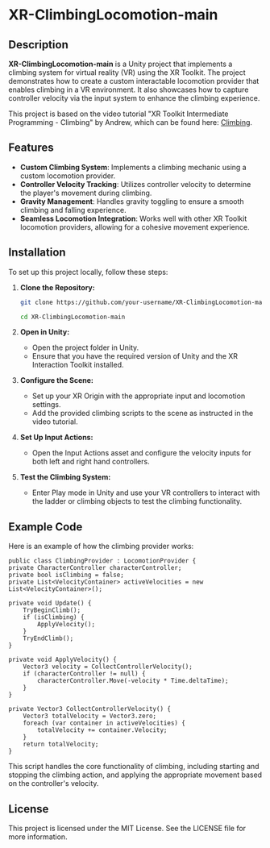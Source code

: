 # XR-ClimbingLocomotion-main

## Description
**XR-ClimbingLocomotion-main** is a Unity project that implements a climbing system for virtual reality (VR) using the XR Toolkit. The project demonstrates how to create a custom interactable locomotion provider that enables climbing in a VR environment. It also showcases how to capture controller velocity via the input system to enhance the climbing experience.

This project is based on the video tutorial "XR Toolkit Intermediate Programming - Climbing" by Andrew, which can be found here: [Climbing](https://www.youtube.com/watch?v=qKDzZd0sjxQ).

## Features
- **Custom Climbing System**: Implements a climbing mechanic using a custom locomotion provider.
- **Controller Velocity Tracking**: Utilizes controller velocity to determine the player's movement during climbing.
- **Gravity Management**: Handles gravity toggling to ensure a smooth climbing and falling experience.
- **Seamless Locomotion Integration**: Works well with other XR Toolkit locomotion providers, allowing for a cohesive movement experience.

## Installation
To set up this project locally, follow these steps:

1. **Clone the Repository:**
   ```bash
   git clone https://github.com/your-username/XR-ClimbingLocomotion-main.git

   cd XR-ClimbingLocomotion-main

2. **Open in Unity:**

    - Open the project folder in Unity.
    - Ensure that you have the required version of Unity and the XR Interaction Toolkit installed.

3. **Configure the Scene:**

    - Set up your XR Origin with the appropriate input and locomotion settings.
    - Add the provided climbing scripts to the scene as instructed in the video tutorial.

4. **Set Up Input Actions:**

    - Open the Input Actions asset and configure the velocity inputs for both left and right hand controllers.

5. **Test the Climbing System:**

    - Enter Play mode in Unity and use your VR controllers to interact with the ladder or climbing objects to test the climbing functionality.

## Example Code

Here is an example of how the climbing provider works:

    public class ClimbingProvider : LocomotionProvider {
    private CharacterController characterController;
    private bool isClimbing = false;
    private List<VelocityContainer> activeVelocities = new List<VelocityContainer>();

    private void Update() {
        TryBeginClimb();
        if (isClimbing) {
            ApplyVelocity();
        }
        TryEndClimb();
    }

    private void ApplyVelocity() {
        Vector3 velocity = CollectControllerVelocity();
        if (characterController != null) {
            characterController.Move(-velocity * Time.deltaTime);
        }
    }

    private Vector3 CollectControllerVelocity() {
        Vector3 totalVelocity = Vector3.zero;
        foreach (var container in activeVelocities) {
            totalVelocity += container.Velocity;
        }
        return totalVelocity;
    }

This script handles the core functionality of climbing, including starting and stopping the climbing action, and applying the appropriate movement based on the controller's velocity.

## License
This project is licensed under the MIT License. See the LICENSE file for more information.

